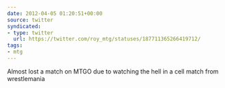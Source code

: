 ```yaml
---
date: 2012-04-05 01:20:51+00:00
source: twitter
syndicated:
- type: twitter
  url: https://twitter.com/roy_mtg/statuses/187711365266419712/
tags:
- mtg
---
```


Almost lost a match on MTGO due to watching the hell in a cell match from wrestlemania